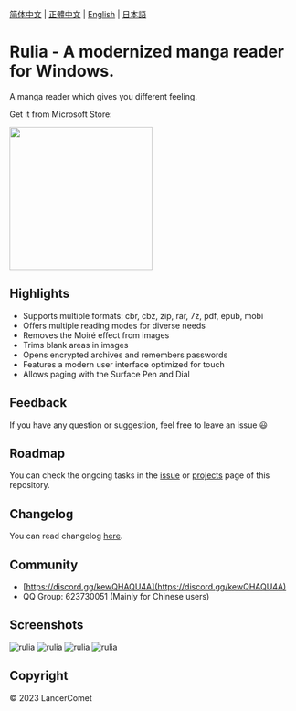 [简体中文](README.CHS.md) | [正體中文](README.CHT.md) | [English](README.md) | [日本語](README.JPN.md)

# Rulia - A modernized manga reader for Windows.

A manga reader which gives you different feeling.

Get it from Microsoft Store:

<a href="https://apps.microsoft.com/store/detail/9MVVLRZWRXX8?cid=github&launch=true&mode=mini">
  <img src="https://get.microsoft.com/images/en-us%20dark.svg" width="250" />
</a>

## Highlights

 - Supports multiple formats: cbr, cbz, zip, rar, 7z, pdf, epub, mobi
 - Offers multiple reading modes for diverse needs
 - Removes the Moiré effect from images
 - Trims blank areas in images
 - Opens encrypted archives and remembers passwords
 - Features a modern user interface optimized for touch
 - Allows paging with the Surface Pen and Dial

## Feedback

If you have any question or suggestion, feel free to leave an issue 😃

## Roadmap

You can check the ongoing tasks in the [issue](https://github.com/LancerComet/RuliaReader/issues) or [projects](https://github.com/LancerComet/RuliaReader/projects) page of this repository.

## Changelog

You can read changelog [here](https://github.com/LancerComet/RuliaReader/blob/master/CHANGELOG.md).

## Community

 - [https://discord.gg/kewQHAQU4A](https://discord.gg/kewQHAQU4A)
 - QQ Group: 623730051 (Mainly for Chinese users)

## Screenshots

![rulia](/images/en-01.jpg)
![rulia](/images/en-02.jpg)
![rulia](/images/en-03.jpg)
![rulia](/images/en-04.jpg)

## Copyright

© 2023 LancerComet

